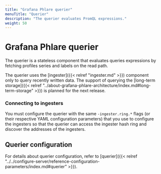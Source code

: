 ```yaml
---
title: "Grafana Phlare querier"
menuTitle: "Querier"
description: "The querier evaluates PromQL expressions."
weight: 50
---
```


# Grafana Phlare querier

The querier is a stateless component that evaluates queries  expressions by fetching profiles series and labels on the read path.

The querier uses the [ingester]({{< relref "ingester.md" >}}) component only to query recently written data. The support of querying the [long-term storage]({{< relref "../about-grafana-phlare-architecture/index.md#long-term-storage" >}}) is planned for the next release.

### Connecting to ingesters

You must configure the querier with the same `-ingester.ring.*` flags (or their respective YAML configuration parameters) that you use to configure the ingesters so that the querier can access the ingester hash ring and discover the addresses of the ingesters.

## Querier configuration

For details about querier configuration, refer to [querier]({{< relref "../../configure-server/reference-configuration-parameters/index.md#querier" >}}).
